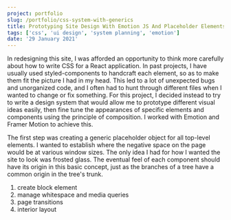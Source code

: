 ```yaml
---
project: portfolio
slug: /portfolio/css-system-with-generics
title: Prototyping Site Design With Emotion JS And Placeholder Elements
tags: ['css', 'ui design', 'system planning', 'emotion']
date: '29 January 2021'
---
```

<!-- 1 -->
In redesigning this site, I was afforded an opportunity to think more carefully about how to write CSS for a React application. In past projects, I have usually used styled-components to handcraft each element, so as to make them fit the picture I had in my head. This led to a lot of unexpected bugs and unorganized code, and I often had to hunt through different files when I wanted to change or fix something. For this project, I decided instead to try to write a design system that would allow me to prototype different visual ideas easily, then fine tune the appearances of specific elements and components using the principle of composition. I worked with Emotion and Framer Motion to achieve this.

<!-- 2 -->
The first step was creating a generic placeholder object for all top-level elements. I wanted to establish where the negative space on the page would be at various window sizes. The only idea I had for how I wanted the site to look was frosted glass. The eventual feel of each component should have its origin in this basic concept, just as the branches of a tree have a common origin in the tree's trunk.  

<!-- 3 -->
1. create block element
2. manage whitespace and media queries
3. page transitions
4. interior layout
